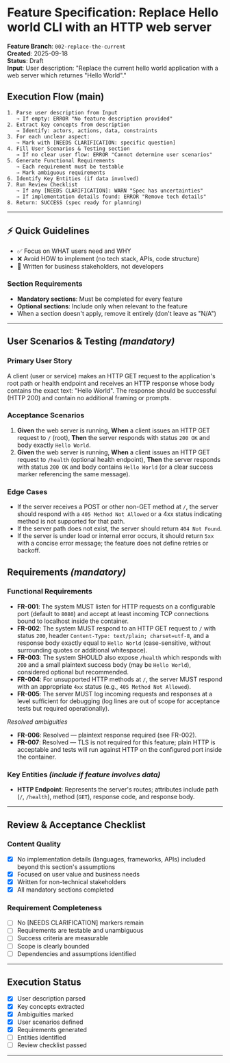 # Feature Specification: Replace Hello world CLI with an HTTP web server

**Feature Branch**: `002-replace-the-current`  
**Created**: 2025-09-18  
**Status**: Draft  
**Input**: User description: "Replace the current hello world application with a web server which returnes \"Hello World\"."

## Execution Flow (main)
```
1. Parse user description from Input
   → If empty: ERROR "No feature description provided"
2. Extract key concepts from description
   → Identify: actors, actions, data, constraints
3. For each unclear aspect:
   → Mark with [NEEDS CLARIFICATION: specific question]
4. Fill User Scenarios & Testing section
   → If no clear user flow: ERROR "Cannot determine user scenarios"
5. Generate Functional Requirements
   → Each requirement must be testable
   → Mark ambiguous requirements
6. Identify Key Entities (if data involved)
7. Run Review Checklist
   → If any [NEEDS CLARIFICATION]: WARN "Spec has uncertainties"
   → If implementation details found: ERROR "Remove tech details"
8. Return: SUCCESS (spec ready for planning)
```

---

## ⚡ Quick Guidelines
- ✅ Focus on WHAT users need and WHY
- ❌ Avoid HOW to implement (no tech stack, APIs, code structure)
- 👥 Written for business stakeholders, not developers

### Section Requirements
- **Mandatory sections**: Must be completed for every feature
- **Optional sections**: Include only when relevant to the feature
- When a section doesn't apply, remove it entirely (don't leave as "N/A")

---

## User Scenarios & Testing *(mandatory)*

### Primary User Story
A client (user or service) makes an HTTP GET request to the application's root path or health endpoint and receives an HTTP response whose body contains the exact text: "Hello World". The response should be successful (HTTP 200) and contain no additional framing or prompts.

### Acceptance Scenarios
1. **Given** the web server is running, **When** a client issues an HTTP GET request to `/` (root), **Then** the server responds with status `200 OK` and body exactly `Hello World`.
2. **Given** the web server is running, **When** a client issues an HTTP GET request to `/health` (optional health endpoint), **Then** the server responds with status `200 OK` and body contains `Hello World` (or a clear success marker referencing the same message).

### Edge Cases
- If the server receives a POST or other non-GET method at `/`, the server should respond with a `405 Method Not Allowed` or a 4xx status indicating method is not supported for that path.
- If the server path does not exist, the server should return `404 Not Found`.
- If the server is under load or internal error occurs, it should return `5xx` with a concise error message; the feature does not define retries or backoff.

## Requirements *(mandatory)*

### Functional Requirements
- **FR-001**: The system MUST listen for HTTP requests on a configurable port (default to `8080`) and accept at least incoming TCP connections bound to localhost inside the container.
- **FR-002**: The system MUST respond to an HTTP GET request to `/` with status `200`, header `Content-Type: text/plain; charset=utf-8`, and a response body exactly equal to `Hello World` (case-sensitive, without surrounding quotes or additional whitespace).
- **FR-003**: The system SHOULD also expose `/health` which responds with `200` and a small plaintext success body (may be `Hello World`), considered optional but recommended.
- **FR-004**: For unsupported HTTP methods at `/`, the server MUST respond with an appropriate `4xx` status (e.g., `405 Method Not Allowed`).
- **FR-005**: The server MUST log incoming requests and responses at a level sufficient for debugging (log lines are out of scope for acceptance tests but required operationally).

*Resolved ambiguities*
- **FR-006**: Resolved — plaintext response required (see FR-002).
- **FR-007**: Resolved — TLS is not required for this feature; plain HTTP is acceptable and tests will run against HTTP on the configured port inside the container.

### Key Entities *(include if feature involves data)*
- **HTTP Endpoint**: Represents the server's routes; attributes include path (`/`, `/health`), method (`GET`), response code, and response body.

---

## Review & Acceptance Checklist

### Content Quality
- [x] No implementation details (languages, frameworks, APIs) included beyond this section's assumptions
- [x] Focused on user value and business needs
- [x] Written for non-technical stakeholders
- [x] All mandatory sections completed

### Requirement Completeness
- [ ] No [NEEDS CLARIFICATION] markers remain
- [ ] Requirements are testable and unambiguous
- [ ] Success criteria are measurable
- [ ] Scope is clearly bounded
- [ ] Dependencies and assumptions identified

---

## Execution Status

- [x] User description parsed
- [x] Key concepts extracted
- [x] Ambiguities marked
- [x] User scenarios defined
- [x] Requirements generated
- [ ] Entities identified
- [ ] Review checklist passed

---
